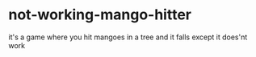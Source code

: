 # not-working-mango-hitter
it's a game where you hit mangoes in a tree and it falls except it does'nt work

